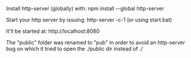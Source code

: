 Install http-server (globally) with:
npm install --global http-server

Start your http server by issuing:
http-server -c-1
(or using start.bat)

It'll be started at:
http://localhost:8080


The "public" folder was renamed to "pub" in order to avoid an http-server bug on which it tried to open the ./public dir instead of ./
